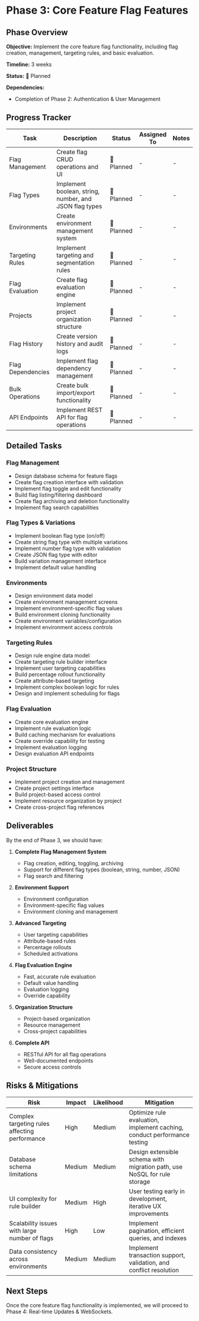# Phase 3: Core Feature Flag Features

## Phase Overview

**Objective:** Implement the core feature flag functionality, including flag creation, management, targeting rules, and basic evaluation.

**Timeline:** 3 weeks

**Status:** 📅 Planned

**Dependencies:** 
- Completion of Phase 2: Authentication & User Management

## Progress Tracker

| Task | Description | Status | Assigned To | Notes |
|------|-------------|--------|-------------|-------|
| Flag Management | Create flag CRUD operations and UI | 📅 Planned | - | - |
| Flag Types | Implement boolean, string, number, and JSON flag types | 📅 Planned | - | - |
| Environments | Create environment management system | 📅 Planned | - | - |
| Targeting Rules | Implement targeting and segmentation rules | 📅 Planned | - | - |
| Flag Evaluation | Create flag evaluation engine | 📅 Planned | - | - |
| Projects | Implement project organization structure | 📅 Planned | - | - |
| Flag History | Create version history and audit logs | 📅 Planned | - | - |
| Flag Dependencies | Implement flag dependency management | 📅 Planned | - | - |
| Bulk Operations | Create bulk import/export functionality | 📅 Planned | - | - |
| API Endpoints | Implement REST API for flag operations | 📅 Planned | - | - |

## Detailed Tasks

### Flag Management
- Design database schema for feature flags
- Create flag creation interface with validation
- Implement flag toggle and edit functionality
- Build flag listing/filtering dashboard
- Create flag archiving and deletion functionality
- Implement flag search capabilities

### Flag Types & Variations
- Implement boolean flag type (on/off)
- Create string flag type with multiple variations
- Implement number flag type with validation
- Create JSON flag type with editor
- Build variation management interface
- Implement default value handling

### Environments
- Design environment data model
- Create environment management screens
- Implement environment-specific flag values
- Build environment cloning functionality
- Create environment variables/configuration
- Implement environment access controls

### Targeting Rules
- Design rule engine data model
- Create targeting rule builder interface
- Implement user targeting capabilities
- Build percentage rollout functionality
- Create attribute-based targeting
- Implement complex boolean logic for rules
- Design and implement scheduling for flags

### Flag Evaluation
- Create core evaluation engine
- Implement rule evaluation logic
- Build caching mechanism for evaluations
- Create override capability for testing
- Implement evaluation logging
- Design evaluation API endpoints

### Project Structure
- Implement project creation and management
- Create project settings interface
- Build project-based access control
- Implement resource organization by project
- Create cross-project flag references

## Deliverables

By the end of Phase 3, we should have:

1. **Complete Flag Management System**
   - Flag creation, editing, toggling, archiving
   - Support for different flag types (boolean, string, number, JSON)
   - Flag search and filtering

2. **Environment Support**
   - Environment configuration
   - Environment-specific flag values
   - Environment cloning and management

3. **Advanced Targeting**
   - User targeting capabilities
   - Attribute-based rules
   - Percentage rollouts
   - Scheduled activations

4. **Flag Evaluation Engine**
   - Fast, accurate rule evaluation
   - Default value handling
   - Evaluation logging
   - Override capability

5. **Organization Structure**
   - Project-based organization
   - Resource management
   - Cross-project capabilities

6. **Complete API**
   - RESTful API for all flag operations
   - Well-documented endpoints
   - Secure access controls

## Risks & Mitigations

| Risk | Impact | Likelihood | Mitigation |
|------|--------|------------|------------|
| Complex targeting rules affecting performance | High | Medium | Optimize rule evaluation, implement caching, conduct performance testing |
| Database schema limitations | Medium | Medium | Design extensible schema with migration path, use NoSQL for rule storage |
| UI complexity for rule builder | Medium | High | User testing early in development, iterative UX improvements |
| Scalability issues with large number of flags | High | Low | Implement pagination, efficient queries, and indexes |
| Data consistency across environments | Medium | Medium | Implement transaction support, validation, and conflict resolution |

## Next Steps

Once the core feature flag functionality is implemented, we will proceed to Phase 4: Real-time Updates & WebSockets. 